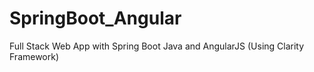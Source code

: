 # SpringBoot_Angular
Full Stack Web App with Spring Boot Java and AngularJS (Using Clarity Framework)
